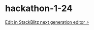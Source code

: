 # hackathon-1-24

[Edit in StackBlitz next generation editor ⚡️](https://stackblitz.com/~/github.com/gisu/hackathon-1-24)